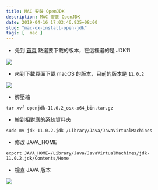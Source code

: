 ```yaml
---
title: MAC 安裝 OpenJDK
description: MAC 安裝 OpenJDK
date: 2019-04-16 17:03:46.935+08:00
slug: "mac-ox-install-open-jdk"
tags: [  mac ]
---
```


- 先到 [首頁](https://jdk.java.net/) 點選要下載的版本，在這裡選的是 JDK11

![](/images/404.webp)

- 來到下載頁面下載 macOS 的版本，目前的版本是 `11.0.2`

![](/images/404.webp)

- 解壓縮

```shell
tar xvf openjdk-11.0.2_osx-x64_bin.tar.gz
```

- 搬到相對應的系統資料夾

```shell
sudo mv jdk-11.0.2.jdk /Library/Java/JavaVirtualMachines
```

- 修改 JAVA_HOME

```shell
export JAVA_HOME=/Library/Java/JavaVirtualMachines/jdk-11.0.2.jdk/Contents/Home
```

- 檢查 JAVA 版本

![](/images/404.webp)